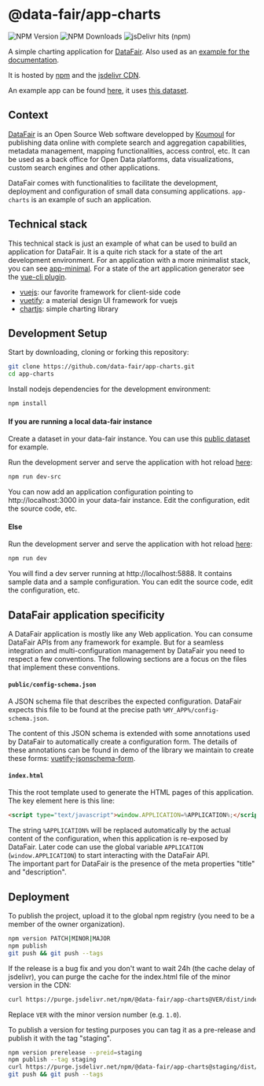 # @data-fair/app-charts

![NPM Version](https://img.shields.io/npm/v/%40data-fair%2Fapp-charts) ![NPM Downloads](https://img.shields.io/npm/dt/%40data-fair%2Fapp-charts) ![jsDelivr hits (npm)](https://img.shields.io/jsdelivr/npm/hm/%40data-fair%2Fapp-charts)
  
A simple charting application for [DataFair](https://data-fair.github.io/3/). Also used as an [example for the documentation](https://data-fair.github.io/3/interoperate/applications).  
  
It is hosted by [npm](https://www.npmjs.com/package/@data-fair/app-charts) and the [jsdelivr CDN](https://www.jsdelivr.com/package/npm/@data-fair/app-charts).  
  
An example app can be found [here](https://demo.koumoul.com/applications/categories-des-etablissements-par-departements), it uses [this dataset](https://demo.koumoul.com/datasets/etablissements-finess-france).

## Context

[DataFair](https://data-fair.github.io/3/) is an Open Source Web software developped by [Koumoul](https://koumoul.com) for publishing data online with complete search and aggregation capabilities, metadata management, mapping functionalities, access control, etc. It can be used as a back office for Open Data platforms, data visualizations, custom search engines and other applications.  
  
DataFair comes with functionalities to facilitate the development, deployment and configuration of small data consuming applications. `app-charts` is an example of such an application.

## Technical stack

This technical stack is just an example of what can be used to build an application for DataFair. It is a quite rich stack for a state of the art development environment. For an application with a more minimalist stack, you can see [app-minimal](https://github.com/data-fair/app-minimal). For a state of the art application generator see the [vue-cli plugin](https://github.com/data-fair/vue-cli-plugin-app).
- [vuejs](https://vuejs.org/): our favorite framework for client-side code
- [vuetify](https://vuetifyjs.com/en/): a material design UI framework for vuejs
- [chartjs](https://www.chartjs.org/): simple charting library

## Development Setup

Start by downloading, cloning or forking this repository:

```bash
git clone https://github.com/data-fair/app-charts.git
cd app-charts
```

Install nodejs dependencies for the development environment:

```bash
npm install
```

#### If you are running a local data-fair instance

Create a dataset in your data-fair instance. You can use this [public dataset](https://koumoul.com/s/data-fair/dataset/population-communes/description) for example.  
  
Run the development server and serve the application with hot reload [here](http://localhost:3000):

```bash
npm run dev-src
```

You can now add an application configuration pointing to http://localhost:3000 in your data-fair instance. Edit the configuration, edit the source code, etc.  

#### Else

Run the development server and serve the application with hot reload [here](http://localhost:3000):

```bash
npm run dev
```

You will find a dev server running at http://localhost:5888. It contains sample data and a sample configuration. You can edit the source code, edit the configuration, etc.

## DataFair application specificity

A DataFair application is mostly like any Web application. You can consume DataFair APIs from any framework for example. But for a seamless integration and multi-configuration management by DataFair you need to respect a few conventions. The following sections are a focus on the files that implement these conventions.

#### `public/config-schema.json`

A JSON schema file that describes the expected configuration. DataFair expects this file to be found at the precise path `%MY_APP%/config-schema.json`.

The content of this JSON schema is extended with some annotations used by DataFair to automatically create a configuration form. The details of these annotations can be found in demo of the library we maintain to create these forms:  [vuetify-jsonschema-form](https://github.com/koumoul-dev/vuetify-jsonschema-form).

#### `index.html`

This the root template used to generate the HTML pages of this application. The key element here is this line:

```html
<script type="text/javascript">window.APPLICATION=%APPLICATION%;</script>
```

The string `%APPLICATION%` will be replaced automatically by the actual content of the configuration, when this application is re-exposed by DataFair. Later code can use the global variable `APPLICATION` (`window.APPLICATION`) to start interacting with the DataFair API.  
The important part for DataFair is the presence of the meta properties "title" and "description".

## Deployment

To publish the project, upload it to the global npm registry (you need to be a member of the owner organization).

```bash
npm version PATCH|MINOR|MAJOR
npm publish
git push && git push --tags
```

If the release is a bug fix and you don't want to wait 24h (the cache delay of jsdelivr), you can purge the cache for the index.html file of the minor version in the CDN:

```bash
curl https://purge.jsdelivr.net/npm/@data-fair/app-charts@VER/dist/index.html
```

Replace `VER` with the minor version number (e.g. `1.0`).  
  
To publish a version for testing purposes you can tag it as a pre-release and publish it with the tag "staging".

```bash
npm version prerelease --preid=staging
npm publish --tag staging
curl https://purge.jsdelivr.net/npm/@data-fair/app-charts@staging/dist/index.html
git push && git push --tags
```
